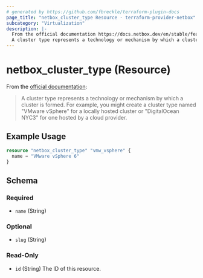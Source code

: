```yaml
---
# generated by https://github.com/fbreckle/terraform-plugin-docs
page_title: "netbox_cluster_type Resource - terraform-provider-netbox"
subcategory: "Virtualization"
description: |-
  From the official documentation https://docs.netbox.dev/en/stable/features/virtualization/#cluster-types:
  A cluster type represents a technology or mechanism by which a cluster is formed. For example, you might create a cluster type named "VMware vSphere" for a locally hosted cluster or "DigitalOcean NYC3" for one hosted by a cloud provider.
---
```


# netbox_cluster_type (Resource)

From the [official documentation](https://docs.netbox.dev/en/stable/features/virtualization/#cluster-types):

> A cluster type represents a technology or mechanism by which a cluster is formed. For example, you might create a cluster type named "VMware vSphere" for a locally hosted cluster or "DigitalOcean NYC3" for one hosted by a cloud provider.

## Example Usage

```terraform
resource "netbox_cluster_type" "vmw_vsphere" {
  name = "VMware vSphere 6"
}
```

<!-- schema generated by tfplugindocs -->
## Schema

### Required

- `name` (String)

### Optional

- `slug` (String)

### Read-Only

- `id` (String) The ID of this resource.



